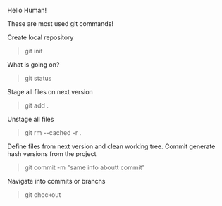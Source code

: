 Hello Human!

These are most used git commands!

Create local repository
>git init

What is going on?
>git status

Stage all files on next version
>git add .

Unstage all files
>git rm --cached -r .

Define files from next version and clean working tree. Commit generate hash versions from the project
>git commit -m "same info aboutt commit"

Navigate into commits or branchs
>git checkout <hash>

